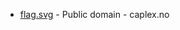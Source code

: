 * [flag.svg](https://commons.wikimedia.org/wiki/File:Stor-Elvdal_komm.svg) - Public domain - caplex.no
